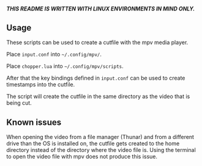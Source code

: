 ##### THIS README IS WRITTEN WITH LINUX ENVIRONMENTS IN MIND ONLY.

## Usage

These scripts can be used to create a cutfile with the mpv media player. 

Place `input.conf` into `~/.config/mpv/`.

Place `chopper.lua` into `~/.config/mpv/scripts`.

After that the key bindings defined in `input.conf` can be used to create timestamps into the cutfile.

The script will create the cutfile in the same directory as the video that is being cut.

## Known issues

When opening the video from a file manager (Thunar) and from a different drive than the OS is installed on, the cutfile gets created to the home directory instead of the directory where the video file is. Using the terminal to open the video file with mpv does not produce this issue.

